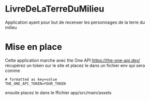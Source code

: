 # LivreDeLaTerreDuMilieu
Application ayant pour but de recenser les personnages de la terre du milieu

# Mise en place
Cette application marche avec the One API https://the-one-api.dev/
récupérez un token sur le site et placez le dans un fichier env qui sera comme
```
# formatted as key=value
THE_ONE_API_TOKEN=YOUR_TOKEN
```
ensuite placez le dans le ffichier app/src/main/assets

